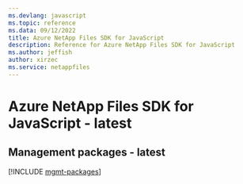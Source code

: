```yaml
---
ms.devlang: javascript
ms.topic: reference
ms.data: 09/12/2022
title: Azure NetApp Files SDK for JavaScript
description: Reference for Azure NetApp Files SDK for JavaScript
ms.author: jeffish
author: xirzec
ms.service: netappfiles
---
```

# Azure NetApp Files SDK for JavaScript - latest

## Management packages - latest
[!INCLUDE [mgmt-packages](netapp-files-mgmt-index.md)]